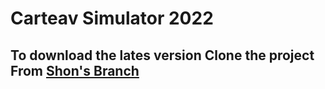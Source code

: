 # Carteav Simulator 2022 

## To download the lates version Clone the project From [Shon's Branch](simulator_exe/shon_simulator.exe)
